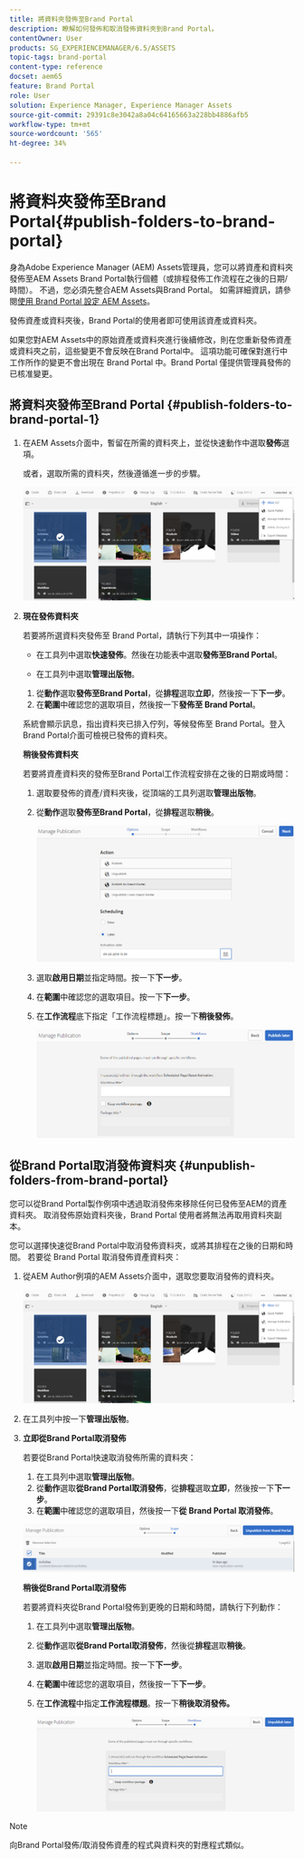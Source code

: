 ```yaml
---
title: 將資料夾發佈至Brand Portal
description: 瞭解如何發佈和取消發佈資料夾到Brand Portal。
contentOwner: User
products: SG_EXPERIENCEMANAGER/6.5/ASSETS
topic-tags: brand-portal
content-type: reference
docset: aem65
feature: Brand Portal
role: User
solution: Experience Manager, Experience Manager Assets
source-git-commit: 29391c8e3042a8a04c64165663a228bb4886afb5
workflow-type: tm+mt
source-wordcount: '565'
ht-degree: 34%

---
```


# 將資料夾發佈至Brand Portal{#publish-folders-to-brand-portal}

身為Adobe Experience Manager (AEM) Assets管理員，您可以將資產和資料夾發佈至AEM Assets Brand Portal執行個體（或排程發佈工作流程在之後的日期/時間）。 不過，您必須先整合AEM Assets與Brand Portal。 如需詳細資訊，請參閱[使用 Brand Portal 設定 AEM Assets](/help/assets/configure-aem-assets-with-brand-portal.md)。

發佈資產或資料夾後，Brand Portal的使用者即可使用該資產或資料夾。

如果您對AEM Assets中的原始資產或資料夾進行後續修改，則在您重新發佈資產或資料夾之前，這些變更不會反映在Brand Portal中。 這項功能可確保對進行中工作所作的變更不會出現在 Brand Portal 中。Brand Portal 僅提供管理員發佈的已核准變更。

## 將資料夾發佈至Brand Portal {#publish-folders-to-brand-portal-1}

1. 在AEM Assets介面中，暫留在所需的資料夾上，並從快速動作中選取&#x200B;**發佈**&#x200B;選項。

   或者，選取所需的資料夾，然後遵循進一步的步驟。

   ![publish2bp](assets/publish2bp.png)

1. **現在發佈資料夾**

   若要將所選資料夾發佈至 Brand Portal，請執行下列其中一項操作：

   * 在工具列中選取&#x200B;**快速發佈**。然後在功能表中選取&#x200B;**發佈至Brand Portal**。

   * 在工具列中選取&#x200B;**管理出版物**。

   1. 從&#x200B;**動作**&#x200B;選取&#x200B;**發佈至Brand Portal**，從&#x200B;**排程**&#x200B;選取&#x200B;**立即**，然後按一下&#x200B;**下一步**。
   1. 在&#x200B;**範圍**&#x200B;中確認您的選取項目，然後按一下&#x200B;**發佈至 Brand Portal**。

   系統會顯示訊息，指出資料夾已排入佇列，等候發佈至 Brand Portal。登入Brand Portal介面可檢視已發佈的資料夾。

   **稍後發佈資料夾**

   若要將資產資料夾的發佈至Brand Portal工作流程安排在之後的日期或時間：

   1. 選取要發佈的資產/資料夾後，從頂端的工具列選取&#x200B;**管理出版物**。
   1. 從&#x200B;**動作**&#x200B;選取&#x200B;**發佈至Brand Portal**，從&#x200B;**排程**&#x200B;選取&#x200B;**稍後**。

      ![publishlaterbp](assets/publishlaterbp.png)

   1. 選取&#x200B;**啟用日期**&#x200B;並指定時間。按一下&#x200B;**下一步**。
   1. 在&#x200B;**範圍**&#x200B;中確認您的選取項目。按一下&#x200B;**下一步**。
   1. 在&#x200B;**工作流程**&#x200B;底下指定「工作流程標題」。按一下&#x200B;**稍後發佈**。

      ![managerchedulepub](assets/manageschedulepub.png)

## 從Brand Portal取消發佈資料夾 {#unpublish-folders-from-brand-portal}

您可以從Brand Portal製作例項中透過取消發佈來移除任何已發佈至AEM的資產資料夾。 取消發佈原始資料夾後，Brand Portal 使用者將無法再取用資料夾副本。

您可以選擇快速從Brand Portal中取消發佈資料夾，或將其排程在之後的日期和時間。 若要從 Brand Portal 取消發佈資產資料夾：

1. 從AEM Author例項的AEM Assets介面中，選取您要取消發佈的資料夾。

   ![publish2bp-1](assets/publish2bp.png)

1. 在工具列中按一下&#x200B;**管理出版物**。

1. **立即從Brand Portal取消發佈**

   若要從Brand Portal快速取消發佈所需的資料夾：

   1. 在工具列中選取&#x200B;**管理出版物**。
   1. 從&#x200B;**動作**&#x200B;選取&#x200B;**從Brand Portal取消發佈**，從&#x200B;**排程**&#x200B;選取&#x200B;**立即**，然後按一下&#x200B;**下一步**。
   1. 在&#x200B;**範圍**&#x200B;中確認您的選取項目，然後按一下&#x200B;**從 Brand Portal 取消發佈**。

   ![confirm-unpublish](assets/confirm-unpublish.png)

   **稍後從Brand Portal取消發佈**

   若要將資料夾從Brand Portal發佈到更晚的日期和時間，請執行下列動作：

   1. 在工具列中選取&#x200B;**管理出版物**。
   1. 從&#x200B;**動作**&#x200B;選取&#x200B;**從Brand Portal取消發佈**，然後從&#x200B;**排程**&#x200B;選取&#x200B;**稍後**。
   1. 選取&#x200B;**啟用日期**&#x200B;並指定時間。按一下&#x200B;**下一步**。
   1. 在&#x200B;**範圍**&#x200B;中確認您的選取項目，然後按一下&#x200B;**下一步**。
   1. 在&#x200B;**工作流程**&#x200B;中指定&#x200B;**工作流程標題**。按一下&#x200B;**稍後取消發佈。**

      ![unpublishworkflows](assets/unpublishworkflows.png)

>[!NOTE]
>
>向Brand Portal發佈/取消發佈資產的程式與資料夾的對應程式類似。

